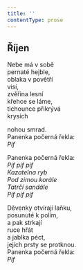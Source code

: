```yaml
---
title: ''
contentType: prose
---
```


<section>

## Říjen

Nebe má v sobě  
pernaté hejble,  
oblaka v povětří  
visí,  
zvěřina lesní  
křehce se láme,  
tichounce přikrývá  
krysích

nohou smrad.  
Panenka počerná řekla:  
_Pif_

Panenka počerná řekla:  
_Pif pif pif  
Kazatelna ryb  
Pod zimou korále  
Tatrčí sandále  
Pif pif pif_

Děvenky otvírají laňku,  
posunuté k polím,  
a pak strkají  
ruce hřát  
a jablka péct,  
jejich prsty se protknou.  
Panenka počerná řekla:  
_Pif_

</section>
